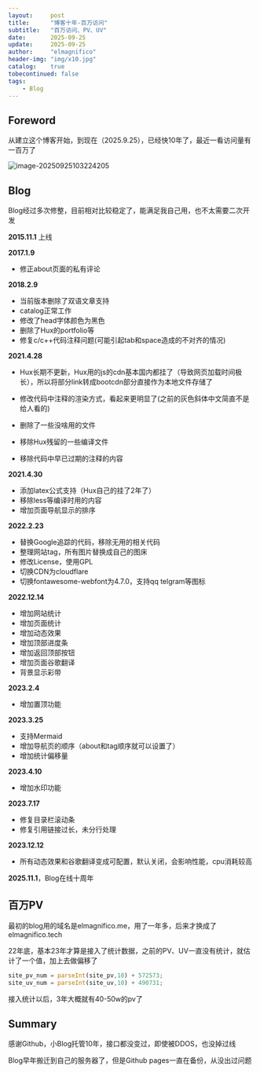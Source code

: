 ```yaml
---
layout:     post
title:      "博客十年-百万访问"
subtitle:   "百万访问、PV、UV"
date:       2025-09-25
update:     2025-09-25
author:     "elmagnifico"
header-img: "img/x10.jpg"
catalog:    true
tobecontinued: false
tags:
    - Blog
---
```


## Foreword

从建立这个博客开始，到现在（2025.9.25），已经快10年了，最近一看访问量有一百万了

![image-20250925103224205](https://img.elmagnifico.tech/static/upload/elmagnifico/20250925103224235.png)

## Blog

Blog经过多次修整，目前相对比较稳定了，能满足我自己用，也不太需要二次开发



**2015.11.1** 上线



**2017.1.9**

- 修正about页面的私有评论



**2018.2.9**

- 当前版本删除了双语文章支持
- catalog正常工作
- 修改了head字体颜色为黑色
- 删除了Hux的portfolio等
- 修复c/c++代码注释问题(可能引起tab和space造成的不对齐的情况)



 **2021.4.28**

- Hux长期不更新，Hux用的js的cdn基本国内都挂了（导致网页加载时间极长），所以将部分link转成bootcdn部分直接作为本地文件存储了

- 修改代码中注释的渲染方式，看起来更明显了(之前的灰色斜体中文简直不是给人看的)

- 删除了一些没啥用的文件

- 移除Hux残留的一些编译文件

- 移除代码中早已过期的注释的内容



**2021.4.30**

- 添加latex公式支持（Hux自己的挂了2年了）
- 移除less等编译时用的内容
- 增加页面导航显示的排序



**2022.2.23**

- 替换Google追踪的代码，移除无用的相关代码
- 整理网站tag，所有图片替换成自己的图床
- 修改License，使用GPL
- 切换CDN为cloudflare
- 切换fontawesome-webfont为4.7.0，支持qq telgram等图标



**2022.12.14**

- 增加网站统计
- 增加页面统计
- 增加动态效果
- 增加顶部进度条
- 增加返回顶部按钮
- 增加页面谷歌翻译
- 背景显示彩带



**2023.2.4**

- 增加置顶功能



**2023.3.25**

- 支持Mermaid
- 增加导航页的顺序（about和tag顺序就可以设置了）
- 增加统计偏移量



**2023.4.10**

- 增加水印功能



**2023.7.17**

- 修复目录栏滚动条
- 修复引用链接过长，未分行处理



**2023.12.12**

- 所有动态效果和谷歌翻译变成可配置，默认关闭，会影响性能，cpu消耗较高



**2025.11.1**，Blog在线十周年



## 百万PV

最初的blog用的域名是elmagnifico.me，用了一年多，后来才换成了elmagnifico.tech

22年底，基本23年才算是接入了统计数据，之前的PV、UV一直没有统计，就估计了一个值，加上去做偏移了

```js
site_pv_num = parseInt(site_pv,10) + 572573;
site_uv_num = parseInt(site_uv,10) + 490731;
```

接入统计以后，3年大概就有40-50w的pv了



## Summary

感谢Github，小Blog托管10年，接口都没变过，即使被DDOS，也没掉过线

Blog早年搬迁到自己的服务器了，但是Github pages一直在备份，从没出过问题
